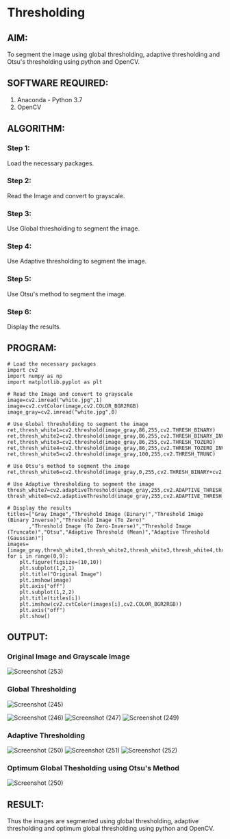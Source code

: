 # Thresholding
## AIM:
To segment the image using global thresholding, adaptive thresholding and Otsu's thresholding using python and OpenCV.

## SOFTWARE REQUIRED:
1. Anaconda - Python 3.7
2. OpenCV

## ALGORITHM:

### Step 1:
Load the necessary packages.

### Step 2:
Read the Image and convert to grayscale.

### Step 3:
Use Global thresholding to segment the image.

### Step 4:
Use Adaptive thresholding to segment the image.

### Step 5:
Use Otsu's method to segment the image.

### Step 6:
Display the results.

## PROGRAM:
```
# Load the necessary packages
import cv2
import numpy as np
import matplotlib.pyplot as plt

# Read the Image and convert to grayscale
image=cv2.imread("white.jpg",1)
image=cv2.cvtColor(image,cv2.COLOR_BGR2RGB)
image_gray=cv2.imread("white.jpg",0)

# Use Global thresholding to segment the image
ret,thresh_white1=cv2.threshold(image_gray,86,255,cv2.THRESH_BINARY)
ret,thresh_white2=cv2.threshold(image_gray,86,255,cv2.THRESH_BINARY_INV)
ret,thresh_white3=cv2.threshold(image_gray,86,255,cv2.THRESH_TOZERO)
ret,thresh_white4=cv2.threshold(image_gray,86,255,cv2.THRESH_TOZERO_INV)
ret,thresh_white5=cv2.threshold(image_gray,100,255,cv2.THRESH_TRUNC)

# Use Otsu's method to segment the image 
ret,thresh_white6=cv2.threshold(image_gray,0,255,cv2.THRESH_BINARY+cv2.THRESH_OTSU)

# Use Adaptive thresholding to segment the image
thresh_white7=cv2.adaptiveThreshold(image_gray,255,cv2.ADAPTIVE_THRESH_MEAN_C,cv2.THRESH_BINARY,11,2)
thresh_white8=cv2.adaptiveThreshold(image_gray,255,cv2.ADAPTIVE_THRESH_GAUSSIAN_C,cv2.THRESH_BINARY,11,2)

# Display the results
titles=["Gray Image","Threshold Image (Binary)","Threshold Image (Binary Inverse)","Threshold Image (To Zero)"
       ,"Threshold Image (To Zero-Inverse)","Threshold Image (Truncate)","Otsu","Adaptive Threshold (Mean)","Adaptive Threshold (Gaussian)"]
images=[image_gray,thresh_white1,thresh_white2,thresh_white3,thresh_white4,thresh_white5,thresh_white6,thresh_white7,thresh_white8]
for i in range(0,9):
    plt.figure(figsize=(10,10))
    plt.subplot(1,2,1)
    plt.title("Original Image")
    plt.imshow(image)
    plt.axis("off")
    plt.subplot(1,2,2)
    plt.title(titles[i])
    plt.imshow(cv2.cvtColor(images[i],cv2.COLOR_BGR2RGB))
    plt.axis("off")
    plt.show()
```
## OUTPUT:

### Original Image and Grayscale Image

![Screenshot (253)](https://user-images.githubusercontent.com/75235477/170210572-2e1e989f-1011-47fb-8382-0800db50402d.png)


### Global Thresholding

![Screenshot (245)](https://user-images.githubusercontent.com/75235477/170210691-e519391e-af17-4a6a-b47f-5f97f2161916.png)


![Screenshot (246)](https://user-images.githubusercontent.com/75235477/170210702-d782b693-6af9-498e-8682-d27859e3ade6.png)
![Screenshot (247)](https://user-images.githubusercontent.com/75235477/170210725-08dddc7f-0534-4105-84f8-7a509250df2b.png)
![Screenshot (249)](https://user-images.githubusercontent.com/75235477/170210830-84d352ce-0542-4938-bc91-96c4b7df38a5.png)


### Adaptive Thresholding

![Screenshot (250)](https://user-images.githubusercontent.com/75235477/170210856-36e329f4-cb05-4186-b005-8a6a2c12034c.png)
![Screenshot (251)](https://user-images.githubusercontent.com/75235477/170210866-e25aca31-8436-4232-9b58-0a415b70ee5e.png)
![Screenshot (252)](https://user-images.githubusercontent.com/75235477/170210886-89b3c188-3d1b-4d11-a32b-0204b6b65db1.png)


### Optimum Global Thesholding using Otsu's Method

![Screenshot (250)](https://user-images.githubusercontent.com/75235477/170210773-eafe015b-16ca-4d90-8715-ed0f8461f0f3.png)

## RESULT:
Thus the images are segmented using global thresholding, adaptive thresholding and optimum global thresholding using python and OpenCV.




